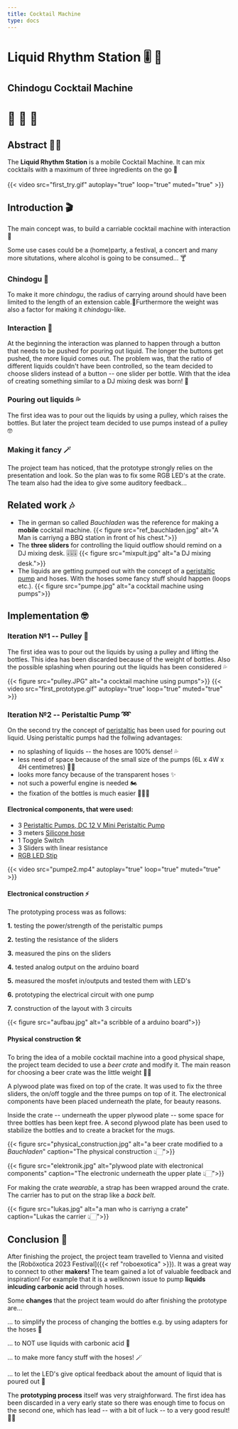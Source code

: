 ```yaml
---
title: Cocktail Machine
type: docs
---
```


# Liquid Rhythm Station 🎚 🎵
## Chindogu Cocktail Machine
# 🍹 🍋 🌴 

## Abstract 🙌🏻

The __Liquid Rhythm Station__ is a mobile Cocktail Machine. It can mix cocktails with a maximum of three ingredients on the go 💨<br>  
{{< video src="first_try.gif" autoplay="true" loop="true" muted="true" >}}

## Introduction 🎬

The main concept was, to build a carriable cocktail machine with interaction🍹 

Some use cases could be a (home)party, a festival, a concert and many more situtations, where alcohol is going to be consumed... 🍸

### Chindogu 💭
To make it more *chindogu*, the radius of carrying around should have been limited to the length of an extension cable.🔌Furthermore the weight was also a factor for making it *chindogu*-like.

### Interaction 🦾
At the beginning the interaction was planned to happen through a button that needs to be pushed for pouring out liquid. The longer the buttons get pushed, the more liquid comes out. The problem was, that the ratio of different liquids couldn't have been controlled, so the team decided to choose sliders instead of a button -- one slider per bottle. With that the idea of creating something similar to a DJ mixing desk was born! 🪩

### Pouring out liquids 💦
The first idea was to pour out the liquids by using a pulley, which raises the bottles.
But later the project team decided to use pumps instead of a pulley 🤓

### Making it fancy 🪄
The project team has noticed, that the prototype strongly relies on the presentation and look. So the plan was to fix some RGB LED's at the crate. The team also had the idea to give some auditory feedback... 


## Related work 🎶

- The in german so called *Bauchladen* was the reference for making a __mobile__ cocktail machine.
{{< figure src="ref_bauchladen.jpg" alt="A Man is carriyng a BBQ station in front of his chest.">}}
- The __three sliders__ for controlling the liquid outflow should remind on a DJ mixing desk. 🎚🎚🎚
{{< figure src="mixpult.jpg" alt="a DJ mixing desk.">}}
- The liquids are getting pumped out with the concept of a [peristaltic pump](https://www.albinpump.com/de-at/news/how-peristaltic-pumps-work) and hoses. With the hoses some fancy stuff should happen (loops etc.).
{{< figure src="pumpe.jpg" alt="a cocktail machine using pumps">}}


## Implementation 🤓

### Iteration №1 -- Pulley 🍾

The first idea was to pour out the liquids by using a pulley and lifting the bottles.
This idea has been discarded because of the weight of bottles. Also the possible splashing when pouring out the liquids has been considered 💦

{{< figure src="pulley.JPG" alt="a cocktail machine using pumps">}}
{{< video src="first_prototype.gif" autoplay="true" loop="true" muted="true" >}}

### Iteration №2 -- Peristaltic Pump ➿

On the second try the concept of [peristaltic](https://www.albinpump.com/de-at/news/how-peristaltic-pumps-work) has been used for pouring out liquid. Using peristaltic pumps had the follwing advantages:
- no splashing of liquids -- the hoses are 100% dense! 💦
- less need of space because of the small size of the pumps (6L x 4W x 4H centimetres) 🤏🏻
- looks more fancy because of the transparent hoses ✨
- not such a powerful engine is needed 🏍
- the fixation of the bottles is much easier 😵‍💫🍾

#### Electronical components, that were used:
- 3 [Peristaltic Pumps, DC 12 V Mini Peristaltic Pump](https://www.amazon.de/dp/B087NSVDFY?ref_=cm_sw_r_apan_dp_BB6S1T8NNNB911D0TY39&language=en-GB&th=1)
- 3 meters [Silicone hose](https://www.amazon.de/Silikonschlauch-Meterware-Industriequalit%C3%A4t-Schlauch-Transparent/dp/B08CQ3JBP7/ref=asc_df_B08CRYGLF4/?tag=googshopde-21&linkCode=df0&hvadid=479990169759&hvpos=&hvnetw=g&hvrand=14415734970619313292&hvpone=&hvptwo=&hvqmt=&hvdev=c&hvdvcmdl=&hvlocint=&hvlocphy=1030894&hvtargid=pla-1031347789108&mcid=d5dd0a2dc1f23213b9314ab19e4c39b7&th=1)
- 1 Toggle Switch
- 3 Sliders with linear resistance
- [RGB LED Stip](https://www.amazon.de/Streifen-Individuell-Adressierbar-DIY-Design-Heimdekoration/dp/B0BTVBTHQ5/ref=sr_1_5?keywords=Ws2812b%2BLed%2BStrip&qid=1701095616&sr=8-5&th=1)

{{< video src="pumpe2.mp4" autoplay="true" loop="true" muted="true" >}}

#### Electronical construction ⚡

The prototyping process was as follows:

**1.** testing the power/strength of the peristaltic pumps

**2.** testing the resistance of the sliders

**3.** measured the pins on the sliders

**4.** tested analog output on the arduino board

**5.** measured the mosfet in/outputs and tested them with LED's

**6.** prototyping the electrical circuit with one pump

**7.** construction of the layout with 3 circuits

{{< figure src="aufbau.jpg" alt="a scribble of a arduino board">}}

#### Physical construction 🛠

To bring the idea of a mobile cocktail machine into a good physical shape, the project team decided to use a *beer crate* and modify it. The main reason for choosing a beer crate was the little weight 💪🏻

A plywood plate was fixed on top of the crate. It was used to fix the three sliders, the on/off toggle and the three pumps on top of it. The electronical components have been placed underneath the plate, for beauty reasons.

Inside the crate -- underneath the upper plywood plate -- some space for three bottles has been kept free. A second plywood plate has been used to stabilize the bottles and to create a bracket for the mugs.

{{< figure src="physical_construction.jpg" alt="a beer crate modified to a *Bauchladen*" caption="The physical construction 👆🏻">}}

{{< figure src="elektronik.jpg" alt="plywood plate with electronical components" caption="The electronic underneath the upper plate 👆🏻">}}

For making the crate *wearable*, a strap has been wrapped around the crate. The carrier has to put on the strap like a *back belt*.

{{< figure src="lukas.jpg" alt="a man who is carriyng a crate" caption="Lukas the carrier 👆🏻">}}

## Conclusion 🏁

After finishing the project, the project team travelled to Vienna and visited the [Roböxotica 2023 Festival]({{< ref "roboexotica" >}}). It was a great way to connect to other __makers!__ The team gained a lot of valuable feedback and inspiration! For example that it is a wellknown issue to pump __liquids inlcuding carbonic acid__ through hoses.

Some __changes__ that the project team would do after finishing the prototype are...

... to simplify the process of changing the bottles e.g. by using adapters for the hoses 🍾

... to NOT use liquids with carbonic acid 🫧

... to make more fancy stuff with the hoses! 🪄

... to let the LED's give optical feedback about the amount of liquid that is poured out 🚥


The __prototyping process__ itself was very straighforward. The first idea has been discarded in a very early state so there was enough time to focus on the second one, which has lead -- with a bit of luck -- to a very good result! 🙌🏻